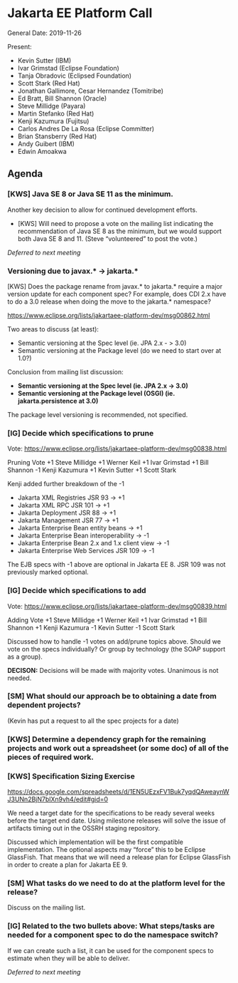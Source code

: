 # Jakarta EE Platform Call

General
Date: 2019-11-26

Present:

* Kevin Sutter (IBM)
* Ivar Grimstad (Eclipse Foundation)
* Tanja Obradovic (Eclipsed Foundation)
* Scott Stark (Red Hat)
* Jonathan Gallimore, Cesar Hernandez (Tomitribe)
* Ed Bratt, Bill Shannon (Oracle)
* Steve Millidge (Payara)
* Martin Stefanko (Red Hat)
* Kenji Kazumura (Fujitsu)
* Carlos Andres De La Rosa (Eclipse Committer)
* Brian Stansberry (Red Hat)
* Andy Guibert (IBM)
* Edwin Amoakwa

## Agenda

### [KWS] Java SE 8 or Java SE 11 as the minimum.

Another key decision to allow for continued development efforts.
* [KWS] Will need to propose a vote on the mailing list indicating the recommendation of Java SE 8 as the minimum, but we would support both Java SE 8 and 11.  (Steve “volunteered” to post the vote.)

*Deferred to next meeting*

### Versioning due to javax.* -> jakarta.*

[KWS] Does the package rename from javax.* to jakarta.* require a major version update for each component spec?  For example, does CDI 2.x have to do a 3.0 release when doing the move to the jakarta.* namespace?

https://www.eclipse.org/lists/jakartaee-platform-dev/msg00862.html 


Two areas to discuss (at least):
* Semantic versioning at the Spec level (ie. JPA 2.x - > 3.0)
* Semantic versioning at the Package level (do we need to start over at 1.0?)

Conclusion from mailing list discussion:
* **Semantic versioning at the Spec level (ie. JPA 2.x -> 3.0)**
* **Semantic versioning at the Package level (OSGI) (ie. jakarta.persistence at 3.0)**

The package level versioning is recommended, not specified.

### [IG] Decide which specifications to prune

Vote: https://www.eclipse.org/lists/jakartaee-platform-dev/msg00838.html

Pruning Vote
+1 Steve Millidge
+1 Werner Keil
+1 Ivar Grimstad
+1 Bill Shannon
-1 Kenji Kazumura
+1 Kevin Sutter
+1 Scott Stark
 
Kenji added further breakdown of the -1
- Jakarta XML Registries JSR 93  -> +1
- Jakarta XML RPC  JSR 101        -> +1
- Jakarta Deployment JSR 88       -> +1
- Jakarta Management JSR 77     -> +1
- Jakarta Enterprise Bean entity beans  -> +1
- Jakarta Enterprise Bean interoperability   -> -1
- Jakarta Enterprise Bean 2.x and 1.x client view  -> -1
- Jakarta Enterprise Web Services  JSR 109  -> -1
 
The EJB specs with -1 above are optional in Jakarta EE 8. JSR 109 was not previously marked optional.
 
### [IG] Decide which specifications to add

Vote: https://www.eclipse.org/lists/jakartaee-platform-dev/msg00839.html

Adding Vote
+1 Steve Millidge
+1 Werner Keil
+1 Ivar Grimstad
+1 Bill Shannon
+1 Kenji Kazumura
-1 Kevin Sutter
-1 Scott Stark
 
Discussed how to handle -1 votes on add/prune topics above. Should we vote on the specs individually? Or group by technology (the SOAP support as a group).
 
**DECISON:** Decisions will be made with majority votes. Unanimous is not needed.

### [SM] What should our approach be to obtaining a date from dependent projects?

(Kevin has put a request to all the spec projects for a date)
	
### [KWS] Determine a dependency graph for the remaining projects and work out a spreadsheet (or some doc) of all of the pieces of required work.

### [KWS] Specification Sizing Exercise

https://docs.google.com/spreadsheets/d/1EN5UEzxFV1Buk7yqdQAweaynWJ3UNn2BjN7blXn9vh4/edit#gid=0

We need a target date for the specifications to be ready several weeks before the target end date. Using milestone releases will solve the issue of artifacts timing out in the OSSRH staging repository.

Discussed which implementation will be the first compatible implementation. The optional aspects may “force” this to be Eclipse GlassFish. That means that we will need a release plan for Eclipse GlassFish in order to create a plan for Jakarta EE 9.

### [SM] What tasks do we need to do at the platform level for the release?

Discuss on the mailing list. 

### [IG] Related to the two bullets above: What steps/tasks are needed for a component spec to do the namespace switch? 

If we can create such a list, it can be used for the component specs to estimate when they will be able to deliver.

*Deferred to next meeting*



